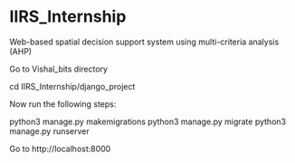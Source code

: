 # IIRS_Internship

Web-based spatial decision support system using multi-criteria analysis (AHP)

Go to Vishal_bits directory

cd IIRS_Internship/django_project

Now run the following steps:

python3 manage.py makemigrations
python3 manage.py migrate
python3 manage.py runserver

Go to http://localhost:8000 
